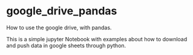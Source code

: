 # google_drive_pandas
How to use the google drive, with pandas. 

This is a simple jupyter Notebook with examples about how to download and push data in google sheets through python. 
